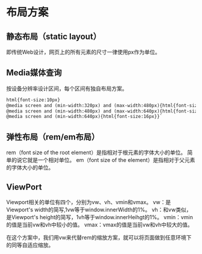 # 布局方案

## 静态布局（static layout）

即传统Web设计，网页上的所有元素的尺寸一律使用px作为单位。

## Media媒体查询

按设备分辨率设计区间，每个区间有独自布局方案。

```html
html{font-size:10px}
@media screen and (min-width:320px) and (max-width:480px){html{font-size:12px}}
@media screen and (min-width:480px) and (max-width:640px){html{font-size:14px}}
@media screen and (min-width:640px){html{font-size:16px}}`
```

## 弹性布局（rem/em布局）

rem（font size of the root element）是指相对于根元素的字体大小的单位。 简单的说它就是一个相对单位。
em（font size of the element）是指相对于父元素的字体大小的单位。

## ViewPort

Viewport相关的单位有四个，分别为vw、vh、vmin和vmax。
vw：是Viewport's width的简写,1vw等于window.innerWidth的1%。
vh：和vw类似，是Viewport's height的简写，1vh等于window.innerHeihgt的1%。
vmin：vmin的值是当前vw和vh中较小的值。
vmax：vmax的值是当前vw和vh中较大的值。

在这个方案中，我们用vw来代替rem的缩放方案，就可以将页面做到任意环境下的同等自适应缩放。

